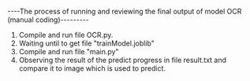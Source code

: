 ----The process of running and reviewing the final output of model OCR (manual coding)---------

1. Compile and run file OCR.py.
2. Waiting until to get file "trainModel.joblib"
3. Compile and run file "main.py"
4. Observing the result of the predict progress in file result.txt and compare it to image which is used to predict.
